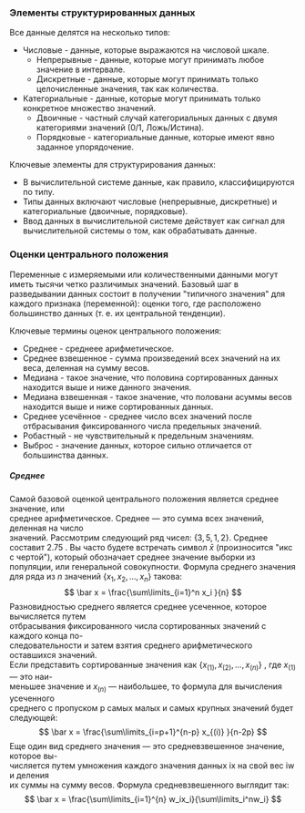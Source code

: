 
### Элементы структурированных данных

Все данные делятся на несколько типов:

* Числовые - данные, которые выражаются на числовой шкале.
	* Непрерывные - данные, которые могут принимать любое значение в интервале.
	* Дискретные - данные, которые могут принимать только целочисленные значения, так как количества.
* Категориальные - данные, которые могут принимать только конкретное множество значений.
	* Двоичные - частный случай категориальных данных с двумя категориями значений (0/1, Ложь/Истина).
	* Порядковые - категориальные данные, которые имеют явно заданное упорядочение.

Ключевые элементы для структурирования данных:

* В вычислительной системе данные, как правило, классифицируются по типу.
* Типы данных включают числовые (непрерывные, дискретные) и категориальные (двоичные, порядковые).
* Ввод данных в вычислительной системе действует как сигнал для вычислительной системы о том, как обрабатывать данные.

### Оценки центрального положения

Переменные с измеряемыми или количественными данными могут иметь тысячи четко различимых значений. Базовый шаг в разведывании данных состоит в получении "типичного значения" для каждого признака (переменной): оценки того, где расположено большинство данных (т. е. их центральной тенденции).

Ключевые термины оценок центрального положения:

* Среднее - среднеее арифметическое.
* Среднее взвешенное - сумма произведений всех значений на их веса, деленная на сумму весов.
* Медиана - такое значение, что половина сортированных данных находится выше и ниже данного значения.
* Медиана взвешенная - такое значение, что половани асуммы весов находится выше и ниже сортированных данных.
* Среднее усечённое - среднее число всех значений после отбрасывания фиксированного числа предельных значений.
* Робастный - не чувствительный к предельным значениям.
* Выброс - значение данных, которое сильно отличается от большинства данных.

##### Среднее

Самой базовой оценкой центрального положения является среднее значение, или  
среднее арифметическое. Среднее — это сумма всех значений, деленная на число  
значений. Рассмотрим следующий ряд чисел: $\{3, 5, 1, 2\}$. Среднее составит 2.75 . Вы часто будете встречать символ $\bar x$ (произносится "икс с чертой"), который обозначает среднее значение выборки из популяции, или генеральной совокупности. Формула среднего значения для ряда из $n$ значений $\{x_1, x_2, ... , x_n\}$ такова:
$$
\bar x = \frac{\sum\limits_{i=1}^n x_i }{n}
$$
Разновидностью среднего является среднее усеченное, которое вычисляется путем  
отбрасывания фиксированного числа сортированных значений с каждого конца по-  
следовательности и затем взятия среднего арифметического оставшихся значений.  
Если представить сортированные значения как $\{x_{(1)}, x_{(2)}, ..., x_{(n)}\}$ , где $x_{(1)}$ — это наи-  
меньшее значение и $x_{(n)}$ — наибольшее, то формула для вычисления усеченного  
среднего с пропуском p самых малых и самых крупных значений будет следующей:
$$
\bar x = \frac{\sum\limits_{i=p+1}^{n-p} x_{(i)} }{n-2p}
$$
Еще один вид среднего значения — это средневзвешенное значение, которое вы-  
числяется путем умножения каждого значения данных ix на свой вес iw и деления  
их суммы на сумму весов. Формула средневзвешенного выглядит так:
$$
\bar x = \frac{\sum\limits_{i=1}^{n} w_ix_i}{\sum\limits_i^nw_i}
$$


